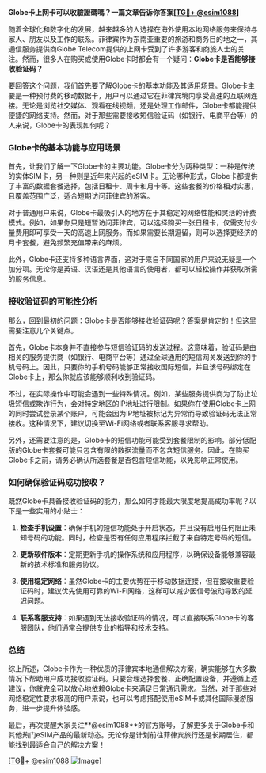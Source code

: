 **Globe卡上网卡可以收驗證碼嗎？一篇文章告诉你答案[[TG💪+ @esim1088](https://t.me/s/esim1088)]**

随着全球化和数字化的发展，越来越多的人选择在海外使用本地网络服务来保持与家人、朋友以及工作的联系。菲律宾作为东南亚重要的旅游和商务目的地之一，其通信服务提供商Globe Telecom提供的上网卡受到了许多游客和商旅人士的关注。然而，很多人在购买或使用Globe卡时都会有一个疑问：**Globe卡是否能够接收验证码？**

要回答这个问题，我们首先要了解Globe卡的基本功能及其适用场景。Globe卡主要是一种预付费的移动数据卡，用户可以通过它在菲律宾境内享受高速的互联网连接。无论是浏览社交媒体、观看在线视频，还是处理工作邮件，Globe卡都能提供便捷的网络支持。然而，对于那些需要接收短信验证码（如银行、电商平台等）的人来说，Globe卡的表现如何呢？

### Globe卡的基本功能与应用场景

首先，让我们了解一下Globe卡的主要功能。Globe卡分为两种类型：一种是传统的实体SIM卡，另一种则是近年来兴起的eSIM卡。无论哪种形式，Globe卡都提供了丰富的数据套餐选择，包括日租卡、周卡和月卡等。这些套餐的价格相对实惠，且覆盖范围广泛，适合短期访问菲律宾的游客。

对于普通用户来说，Globe卡最吸引人的地方在于其稳定的网络性能和灵活的计费模式。例如，如果你只是短暂访问菲律宾，可以选择购买一张日租卡，仅需支付少量费用即可享受一天的高速上网服务。而如果需要长期逗留，则可以选择更经济的月卡套餐，避免频繁充值带来的麻烦。

此外，Globe卡还支持多种语言界面，这对于来自不同国家的用户来说无疑是一个加分项。无论你是英语、汉语还是其他语言的使用者，都可以轻松操作并获取所需的服务信息。

### 接收验证码的可能性分析

那么，回到最初的问题：Globe卡是否能够接收验证码呢？答案是肯定的！但这里需要注意几个关键点。

首先，Globe卡本身并不直接参与短信验证码的发送过程。这意味着，验证码是由相关的服务提供商（如银行、电商平台等）通过全球通用的短信网关发送到你的手机号码上。因此，只要你的手机号码能够正常接收国际短信，并且该号码绑定在Globe卡上，那么你就应该能够顺利收到验证码。

不过，在实际操作中可能会遇到一些特殊情况。例如，某些服务提供商为了防止垃圾短信或欺诈行为，会对特定地区的IP地址进行限制。如果你在使用Globe卡上网的同时尝试登录某个账户，可能会因为IP地址被标记为异常而导致验证码无法正常接收。这种情况下，建议切换至Wi-Fi网络或者联系客服寻求帮助。

另外，还需要注意的是，Globe卡的短信功能可能受到套餐限制的影响。部分低配版的Globe卡套餐可能只包含有限的数据流量而不包含短信服务。因此，在购买Globe卡之前，请务必确认所选套餐是否包含短信功能，以免影响正常使用。

### 如何确保验证码成功接收？

既然Globe卡具备接收验证码的能力，那么如何才能最大限度地提高成功率呢？以下是一些实用的小贴士：

1. **检查手机设置**：确保手机的短信功能处于开启状态，并且没有启用任何阻止未知号码的功能。同时，检查是否有任何应用程序拦截了来自特定号码的短信。

2. **更新软件版本**：定期更新手机的操作系统和应用程序，以确保设备能够兼容最新的技术标准和服务协议。

3. **使用稳定网络**：虽然Globe卡的主要优势在于移动数据连接，但在接收重要验证码时，建议优先使用可靠的Wi-Fi网络，这样可以减少因信号波动导致的延迟问题。

4. **联系客服支持**：如果遇到无法接收验证码的情况，可以直接联系Globe卡的客服团队，他们通常会提供专业的指导和技术支持。

### 总结

综上所述，Globe卡作为一种优质的菲律宾本地通信解决方案，确实能够在大多数情况下帮助用户成功接收验证码。只要合理选择套餐、正确配置设备，并遵循上述建议，你就完全可以放心地依赖Globe卡来满足日常通讯需求。当然，对于那些对网络稳定性要求极高的用户来说，也可以考虑搭配使用eSIM卡或其他国际漫游服务，进一步提升体验感。

最后，再次提醒大家关注**@esim1088**的官方账号，了解更多关于Globe卡和其他热门eSIM产品的最新动态。无论你是计划前往菲律宾旅行还是长期居住，都能找到最适合自己的解决方案！

[[TG💪+ @esim1088](https://t.me/s/esim1088) ![Image](https://i.postimg.cc/4NQfJmqS/Snipaste-2025-05-13-00-14-12.png)]